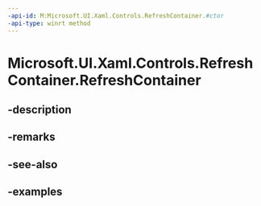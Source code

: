 ```yaml
---
-api-id: M:Microsoft.UI.Xaml.Controls.RefreshContainer.#ctor
-api-type: winrt method
---
```


<!-- Method syntax.
public RefreshContainer.RefreshContainer()
-->

# Microsoft.UI.Xaml.Controls.RefreshContainer.RefreshContainer

## -description

## -remarks

## -see-also

## -examples

